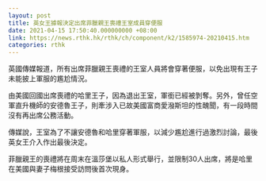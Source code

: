 ```yaml
---
layout: post
title: 英女王據報決定出席菲臘親王喪禮王室成員穿便服
date: 2021-04-15 17:50:40.000000000 +08:00
link: https://news.rthk.hk/rthk/ch/component/k2/1585974-20210415.htm
categories: rthk
---
```


英國傳媒報道，所有出席菲臘親王喪禮的王室人員將會穿著便服，以免出現有王子未能披上軍服的尷尬情況。

由美國回國出席喪禮的哈里王子，因為退出王室，軍銜已經被剝奪。另外，曾任空軍直升機師的安德魯王子，則牽涉入已故美國富商愛潑斯坦的性醜聞，有一段時間沒有再出席公務活動。

傳媒說，王室為了不讓安德魯和哈里穿著軍服，以減少尷尬進行過激烈討論，最後英女王介入作出最後決定。

菲臘親王的喪禮將在周末在溫莎堡以私人形式舉行，並限制30人出席，將是哈里在美國與妻子梅根接受訪問後首次現身。
